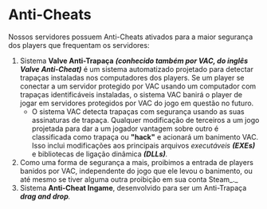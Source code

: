 # Anti-Cheats

Nossos servidores possuem Anti-Cheats ativados para a maior segurança dos players que frequentam os servidores:

1. Sistema **Valve Anti-Trapaça** _**\(conhecido também por VAC, do inglês Valve Anti-Cheat\)**_ é um sistema automatizado projetado para detectar trapaças instaladas nos computadores dos players. Se um player se conectar a um servidor protegido por VAC usando um computador com trapaças identificáveis instaladas, o sistema VAC banirá o player de jogar em servidores protegidos por VAC do jogo em questão no futuro.
   * O sistema VAC detecta trapaças com segurança usando as suas assinaturas de trapaça. Qualquer modificação de terceiros a um jogo projetada para dar a um jogador vantagem sobre outro é classificada como trapaça ou **"hack"** e acionará um banimento VAC. Isso inclui modificações aos principais arquivos _executáveis **\(EXEs\)**_ e bibliotecas de ligação dinâmica _**\(DLLs\)**._
2. Como uma forma de segurança a mais, proibimos a entrada de players banidos por VAC, independente do jogo que ele levou o banimento, ou até mesmo se tiver alguma outra proibição em sua conta Steam_._
3. Sistema **Anti-Cheat Ingame**, desenvolvido para ser um Anti-Trapaça _**drag and drop**._

